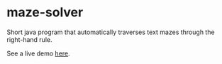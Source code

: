 # maze-solver
Short java program that automatically traverses text mazes through the right-hand rule.

See a live demo [here](http://goo.gl/uj6BZp).
